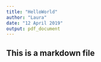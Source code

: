 ```yaml
---
title: "HelloWorld"
author: "Laura"
date: "12 April 2019"
output: pdf_document
---
```


## This is a markdown file